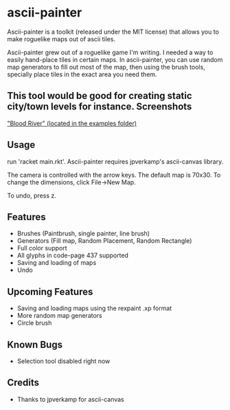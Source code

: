 # ascii-painter
Ascii-painter is a toolkit (released under the MIT license) that allows you to make roguelike maps out of ascii tiles. 

Ascii-painter grew out of a roguelike game I'm writing. I needed a way to easily hand-place tiles in certain maps.
In ascii-painter, you can use random map generators to fill out most of the map, then using the brush tools, specially
place tiles in the exact area you need them.

This tool would be good for creating static city/town levels for instance.
Screenshots
-----------
["Blood River" (located in the examples folder)](https://imgur.com/U4cHvWG)

Usage
-----
run 'racket main.rkt'.
Ascii-painter requires jpverkamp's ascii-canvas library.

The camera is controlled with the arrow keys. The default map is 70x30. To change the dimensions, click File->New Map.

To undo, press z.

Features
--------
* Brushes (Paintbrush, single painter, line brush)
* Generators (Fill map, Random Placement, Random Rectangle)
* Full color support
* All glyphs in code-page 437 supported
* Saving and loading of maps
* Undo

Upcoming Features
-----------------
* Saving and loading maps using the rexpaint .xp format
* More random map generators
* Circle brush

Known Bugs
----------
* Selection tool disabled right now

Credits
-------
* Thanks to jpverkamp for ascii-canvas
